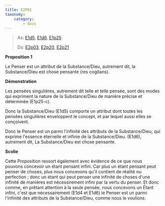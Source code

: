 ```yaml
---
title: E2P01
taxonomy:
    category:
        - docs
---
```


> As: [E1d5](/ethique2/e2p01), [E1d6](/ethique2/e2p03), [E1p25](/ethique2/e2p07)
> 
> Ds: [E2p03](/ethique2/e2p03), [E2p20](/ethique2/e2p20), [E2p21](/ethique2/e2p21)

**Proposition 1**

Le Penser est un attribut de la Substance/Dieu, autrement dit, la Substance/Dieu est chose pensante (res cogitans).

**Démonstration**

Les pensées singulières, autrement dit telle et telle pensée, sont des modes qui expriment la nature de la Substance/Dieu de manière précise et déterminée (E1p25-c). 

Donc la Substance/Dieu (E1d5) comporte un attribut dont toutes les pensées singulières enveloppent le concept, et par lequel aussi elles se conçoivent. 

Donc le Penser est un parmi l'infinité des attributs de la Substance/Dieu, qui exprime l'essence éternelle et infinie de la Substance/Dieu. (E1d6), autrement dit, La Substance/Dieu est chose pensante.

**Scolie**

Cette Proposition ressort également avec évidence de ce que nous pouvons concevoir un étant pensant infini. Car plus un étant pensant peut penser de choses, plus nous concevons qu'il contient de réalité ou perfection ; donc un étant qui peut penser une infinité de choses d'une infinité de manières est nécessirement infini par la vertu du penser. Et donc comme, en prêtant attention à la seule pensée, nous concevons un Étant infini, c'est que nécessairement (E1d4 et E1d6) le Penser est un parmi l'infinité des attributs de la Substance/Dieu, comme nous le voulions.
